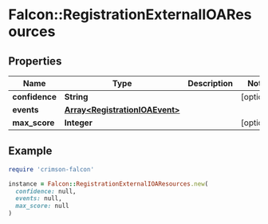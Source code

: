 # Falcon::RegistrationExternalIOAResources

## Properties

| Name | Type | Description | Notes |
| ---- | ---- | ----------- | ----- |
| **confidence** | **String** |  | [optional] |
| **events** | [**Array&lt;RegistrationIOAEvent&gt;**](RegistrationIOAEvent.md) |  |  |
| **max_score** | **Integer** |  | [optional] |

## Example

```ruby
require 'crimson-falcon'

instance = Falcon::RegistrationExternalIOAResources.new(
  confidence: null,
  events: null,
  max_score: null
)
```

